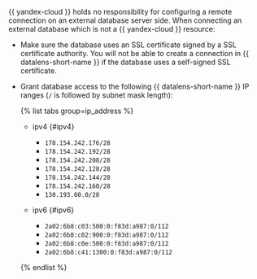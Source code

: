 {{ yandex-cloud }} holds no responsibility for configuring a remote connection on an external database server side. When connecting an external database which is not a {{ yandex-cloud }} resource:

* Make sure the database uses an SSL certificate signed by a SSL certificate authority. You will not be able to create a connection in {{ datalens-short-name }} if the database uses a self-signed SSL certificate.
* Grant database access to the following {{ datalens-short-name }} IP ranges (`/` is followed by subnet mask length):

  {% list tabs group=ip_address %}

  - ipv4 {#ipv4}

    * `178.154.242.176/28`
    * `178.154.242.192/28`
    * `178.154.242.208/28`
    * `178.154.242.128/28`
    * `178.154.242.144/28`
    * `178.154.242.160/28`
    * `130.193.60.0/28`

  - ipv6 {#ipv6}

    * `2a02:6b8:c03:500:0:f83d:a987:0/112`
    * `2a02:6b8:c02:900:0:f83d:a987:0/112`
    * `2a02:6b8:c0e:500:0:f83d:a987:0/112`
    * `2a02:6b8:c41:1300:0:f83d:a987:0/112`

  {% endlist %}
